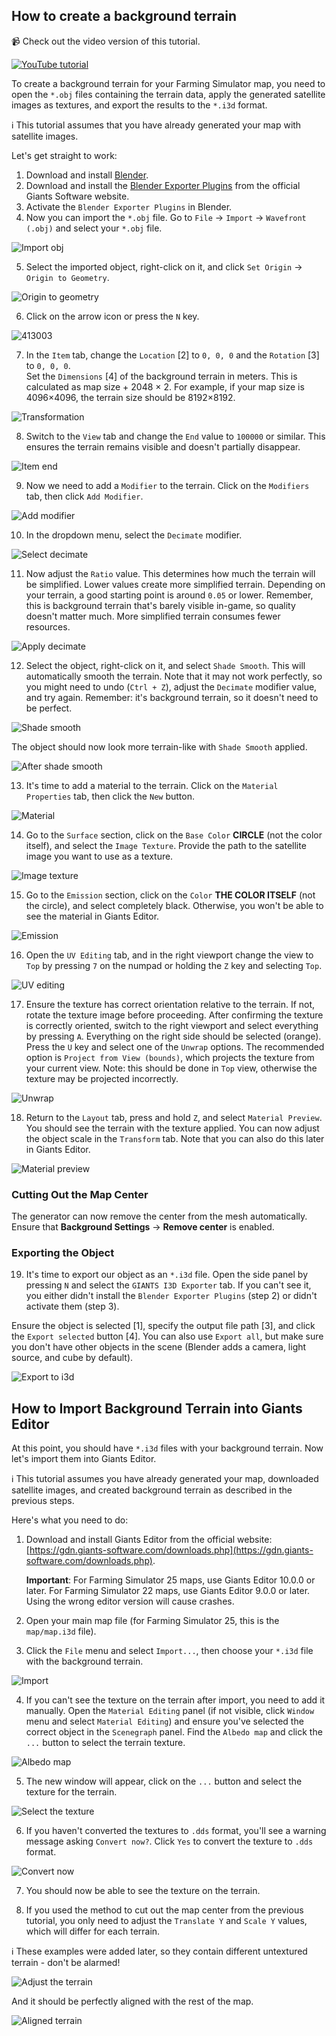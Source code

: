 ## How to create a background terrain

📹 Check out the video version of this tutorial.  

[![YouTube tutorial](https://github.com/user-attachments/assets/0c0a205d-b41e-4bfb-ac75-27737bd8f1e9)](https://www.youtube.com/watch?v=j0_tmJgfdpw)

To create a background terrain for your Farming Simulator map, you need to open the `*.obj` files containing the terrain data, apply the generated satellite images as textures, and export the results to the `*.i3d` format.

ℹ️ This tutorial assumes that you have already generated your map with satellite images.

Let's get straight to work:

1. Download and install [Blender](https://www.blender.org/download/).
2. Download and install the [Blender Exporter Plugins](https://gdn.giants-software.com/downloads.php) from the official Giants Software website.
3. Activate the `Blender Exporter Plugins` in Blender.
4. Now you can import the `*.obj` file. Go to `File` → `Import` → `Wavefront (.obj)` and select your `*.obj` file.

![Import obj](https://github.com/user-attachments/assets/0fea21f6-3f1e-40e1-9d3e-6844fbb9f0de)

5. Select the imported object, right-click on it, and click `Set Origin` → `Origin to Geometry`.

![Origin to geometry](https://github.com/user-attachments/assets/379fd7b3-3b27-4b45-b9cc-e39218fa7a6b)

6. Click on the arrow icon or press the `N` key.

![413003](https://github.com/user-attachments/assets/c3b74d01-624a-4c1f-b5ad-ef620cbb33d4)

7. In the `Item` tab, change the `Location` [2] to `0, 0, 0` and the `Rotation` [3] to `0, 0, 0`.  
Set the `Dimensions` [4] of the background terrain in meters. This is calculated as map size + 2048 × 2. For example, if your map size is 4096×4096, the terrain size should be 8192×8192.

![Transformation](https://github.com/user-attachments/assets/bdd0be37-2a38-44e7-bbb8-21e1a0929756)

8. Switch to the `View` tab and change the `End` value to `100000` or similar. This ensures the terrain remains visible and doesn't partially disappear.

![Item end](https://github.com/user-attachments/assets/e838aa9c-09b7-4ede-b666-de83eb82fbbe)

9. Now we need to add a `Modifier` to the terrain. Click on the `Modifiers` tab, then click `Add Modifier`.

![Add modifier](https://github.com/user-attachments/assets/491c0d43-5f16-4a0e-b11c-a8e138107fbe)

10. In the dropdown menu, select the `Decimate` modifier.

![Select decimate](https://github.com/user-attachments/assets/1524ec71-a252-491e-8d39-84e7435980cd)

11. Now adjust the `Ratio` value. This determines how much the terrain will be simplified. Lower values create more simplified terrain. Depending on your terrain, a good starting point is around `0.05` or lower. Remember, this is background terrain that's barely visible in-game, so quality doesn't matter much. More simplified terrain consumes fewer resources.

![Apply decimate](https://github.com/user-attachments/assets/c7111d5d-a32a-4264-9810-bcfd948d8cd3)

12. Select the object, right-click on it, and select `Shade Smooth`. This will automatically smooth the terrain. Note that it may not work perfectly, so you might need to undo (`Ctrl + Z`), adjust the `Decimate` modifier value, and try again. Remember: it's background terrain, so it doesn't need to be perfect.

![Shade smooth](https://github.com/user-attachments/assets/b9b8f0ec-fea7-467e-8032-364c0d704efc)

The object should now look more terrain-like with `Shade Smooth` applied.

![After shade smooth](https://github.com/user-attachments/assets/2128a862-7a9c-4fdc-ab2f-316eadd9496e)

13. It's time to add a material to the terrain. Click on the `Material Properties` tab, then click the `New` button.

![Material](https://github.com/user-attachments/assets/b4a5ae03-b9ce-441f-925c-70ed7085ed7e)

14. Go to the `Surface` section, click on the `Base Color` **CIRCLE** (not the color itself), and select the `Image Texture`. Provide the path to the satellite image you want to use as a texture.

![Image texture](https://github.com/user-attachments/assets/ecbd8c35-80c9-4bfb-b384-2545aa8f0f63)

15. Go to the `Emission` section, click on the `Color` **THE COLOR ITSELF** (not the circle), and select completely black. Otherwise, you won't be able to see the material in Giants Editor.

![Emission](https://github.com/user-attachments/assets/cd6350cf-e7da-40ef-9e6d-fc6c551ce4d1)

16. Open the `UV Editing` tab, and in the right viewport change the view to `Top` by pressing `7` on the numpad or holding the `Z` key and selecting `Top`.

![UV editing](https://github.com/user-attachments/assets/55694f85-74ea-438a-b7ed-0f6eea7c5655)

17. Ensure the texture has correct orientation relative to the terrain. If not, rotate the texture image before proceeding. After confirming the texture is correctly oriented, switch to the right viewport and select everything by pressing `A`. Everything on the right side should be selected (orange). Press the `U` key and select one of the `Unwrap` options. The recommended option is `Project from View (bounds)`, which projects the texture from your current view. Note: this should be done in `Top` view, otherwise the texture may be projected incorrectly.

![Unwrap](https://github.com/user-attachments/assets/34973898-75fb-4f37-ba47-db26fba965b9)

18. Return to the `Layout` tab, press and hold `Z`, and select `Material Preview`. You should see the terrain with the texture applied. You can now adjust the object scale in the `Transform` tab. Note that you can also do this later in Giants Editor.

![Material preview](https://github.com/user-attachments/assets/30f8434b-0e68-4b67-b39b-cdd91d2a68d1)

### Cutting Out the Map Center

The generator can now remove the center from the mesh automatically. Ensure that **Background Settings** → **Remove center** is enabled.  

### Exporting the Object

19. It's time to export our object as an `*.i3d` file. Open the side panel by pressing `N` and select the `GIANTS I3D Exporter` tab. If you can't see it, you either didn't install the `Blender Exporter Plugins` (step 2) or didn't activate them (step 3).

Ensure the object is selected [1], specify the output file path [3], and click the `Export selected` button [4]. You can also use `Export all`, but make sure you don't have other objects in the scene (Blender adds a camera, light source, and cube by default). 

![Export to i3d](https://github.com/user-attachments/assets/ad3913d7-a16e-47c0-a039-9f792e34ad4c)

## How to Import Background Terrain into Giants Editor

At this point, you should have `*.i3d` files with your background terrain. Now let's import them into Giants Editor.

ℹ️ This tutorial assumes you have already generated your map, downloaded satellite images, and created background terrain as described in the previous steps.

Here's what you need to do:

1. Download and install Giants Editor from the official website: [https://gdn.giants-software.com/downloads.php](https://gdn.giants-software.com/downloads.php). 
   
   **Important**: For Farming Simulator 25 maps, use Giants Editor 10.0.0 or later. For Farming Simulator 22 maps, use Giants Editor 9.0.0 or later. Using the wrong editor version will cause crashes.

2. Open your main map file (for Farming Simulator 25, this is the `map/map.i3d` file).

3. Click the `File` menu and select `Import...`, then choose your `*.i3d` file with the background terrain.

![Import](https://github.com/user-attachments/assets/32145805-6583-4147-ac04-4c69d041b554)

4. If you can't see the texture on the terrain after import, you need to add it manually.
   Open the `Material Editing` panel (if not visible, click `Window` menu and select `Material Editing`) and ensure you've selected the correct object in the `Scenegraph` panel. Find the `Albedo map` and click the `...` button to select the terrain texture. 

![Albedo map](https://github.com/user-attachments/assets/20a197cd-dadf-4e61-8ad2-c6752d60fb17)

5. The new window will appear, click on the `...` button and select the texture for the terrain.

![Select the texture](https://github.com/user-attachments/assets/29940c6d-1c18-4077-a0f0-ce525a9bc503)

6. If you haven't converted the textures to `.dds` format, you'll see a warning message asking `Convert now?`. Click `Yes` to convert the texture to `.dds` format.

![Convert now](https://github.com/user-attachments/assets/1778363a-1701-4c49-9fc7-67a1e67b3257)

7. You should now be able to see the texture on the terrain.

8. If you used the method to cut out the map center from the previous tutorial, you only need to adjust the `Translate Y` and `Scale Y` values, which will differ for each terrain.

ℹ️ These examples were added later, so they contain different untextured terrain - don't be alarmed!  

![Adjust the terrain](https://github.com/user-attachments/assets/d5b6aec2-8e81-47e4-92f1-752a8df7fd69)

And it should be perfectly aligned with the rest of the map.  

![Aligned terrain](https://github.com/user-attachments/assets/e31e8f27-032c-4096-8043-20e94dfed6ac)